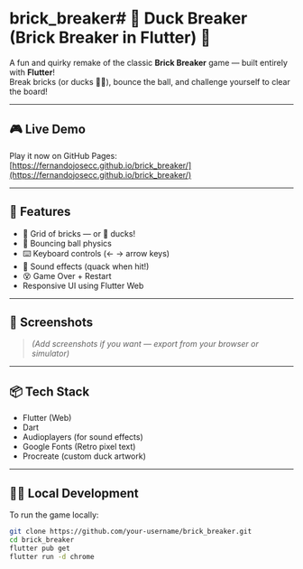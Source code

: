 # brick_breaker# 🧱 Duck Breaker (Brick Breaker in Flutter) 🦆

A fun and quirky remake of the classic **Brick Breaker** game — built entirely with **Flutter**!  
Break bricks (or ducks 🦆💥), bounce the ball, and challenge yourself to clear the board!

---

## 🎮 Live Demo

Play it now on GitHub Pages:  
[https://fernandojosecc.github.io/brick_breaker/](https://fernandojosecc.github.io/brick_breaker/)  

---

## 🚀 Features

- 🧱 Grid of bricks — or 🦆 ducks!
- 🔁 Bouncing ball physics
- ⌨️ Keyboard controls (← → arrow keys)
- 🎵 Sound effects (quack when hit!)
- 😵 Game Over + Restart
- Responsive UI using Flutter Web

---

## 📸 Screenshots

> _(Add screenshots if you want — export from your browser or simulator)_

---

## 📦 Tech Stack

- Flutter (Web)
- Dart
- Audioplayers (for sound effects)
- Google Fonts (Retro pixel text)
- Procreate (custom duck artwork)

---

## 🧑‍💻 Local Development

To run the game locally:

```bash
git clone https://github.com/your-username/brick_breaker.git
cd brick_breaker
flutter pub get
flutter run -d chrome
